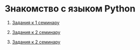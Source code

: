 # Знакомство c языком Python

  1. [Задания к 1 семинару](https://github.com/donabilardo/python_gb/tree/lesson1/lesson1 "Перейти в каталог семинара")

 2.  [Задания к 2 семинару](https://github.com/donabilardo/python_gb/tree/lesson2 "Перейти в каталог семинара")

 2.  [Задания к 2 семинару]( https://github.com/donabilardo/python_gb/tree/lesson3 "Перейти в каталог семинара")





